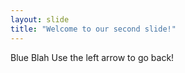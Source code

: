 ```yaml
---
layout: slide
title: "Welcome to our second slide!"
---
```

Blue Blah
Use the left arrow to go back!
